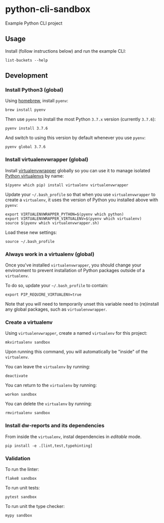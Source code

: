 # python-cli-sandbox

Example Python CLI project


## Usage

Install (follow instructions below) and run the example CLI:

    list-buckets --help


## Development

### Install Python3 (global)

Using [homebrew](https://brew.sh/), install `pyenv`:

    brew install pyenv

Then use `pyenv` to install the most Python `3.7.x` version (currently `3.7.6`):

    pyenv install 3.7.6

And switch to using this version by default whenever you use `pyenv`:

    pyenv global 3.7.6


### Install virtualenvwrapper (global)

Install [virtualenvwrapper](https://virtualenvwrapper.readthedocs.io/en/latest/) globally
so you can use it to manage isolated [Python virtualenvs](https://virtualenv.pypa.io/en/latest/) by name:

    $(pyenv which pip) install virtualenv virtualenvwrapper

Update your `~/.bash_profile` so that when you use `virtualenvwrapper` to create a `virtualenv`,
it uses the version of Python you installed above with `pyenv`:

    export VIRTUALENVWRAPPER_PYTHON=$(pyenv which python)
    export VIRTUALENVWRAPPER_VIRTUALENV=$(pyenv which virtualenv)
    source $(pyenv which virtualenvwrapper.sh)

Load these new settings:

    source ~/.bash_profile


### Always work in a virtualenv (global)

Once you've installed `virtualenvwrapper`, you should change your environment to prevent installation
of Python packages outside of a `virtualenv`.

To do so, update your `~/.bash_profile` to contain:

    export PIP_REQUIRE_VIRTUALENV=true

Note that you will need to temporarily unset this variable need to (re)install any global packages, such
as `virtualenvwrapper`.


### Create a virtualenv

Using `virtualenvwrapper`, create a named `virtualenv` for this project:

    mkvirtualenv sandbox

Upon running this command, you will automatically be "inside" of the `virtualenv`.

You can leave the `virtualenv` by running:

    deactivate

You can return to the `virtualenv` by running:

    workon sandbox

You can delete the `virtualenv` by running:

    rmvirtualenv sandbox


### Install dw-reports and its dependencies

From inside the `virtualenv`, instal dependencies in *editable* mode.

    pip install -e .[lint,test,typehinting]


### Validation

To run the linter:

    flake8 sandbox

To run unit tests:

    pytest sandbox

To run unit the type checker:

    mypy sandbox
